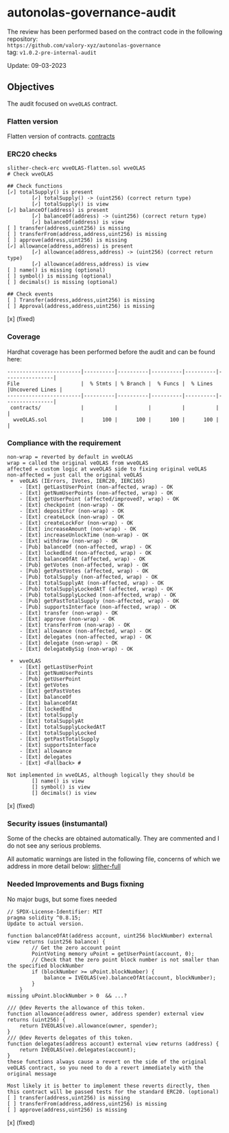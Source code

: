 # autonolas-governance-audit
The review has been performed based on the contract code in the following repository:<br>
`https://github.com/valory-xyz/autonolas-governance` <br>
tag: `v1.0.2-pre-internal-audit` <br> 

Update: 09-03-2023  <br>

## Objectives
The audit focused on `wveOLAS` contract.

### Flatten version
Flatten version of contracts. [contracts](https://github.com/valory-xyz/autonolas-governance/blob/main/audits/internal2/analysis/contracts)

### ERC20 checks
```
slither-check-erc wveOLAS-flatten.sol wveOLAS
# Check wveOLAS

## Check functions
[✓] totalSupply() is present
        [✓] totalSupply() -> (uint256) (correct return type)
        [✓] totalSupply() is view
[✓] balanceOf(address) is present
        [✓] balanceOf(address) -> (uint256) (correct return type)
        [✓] balanceOf(address) is view
[ ] transfer(address,uint256) is missing 
[ ] transferFrom(address,address,uint256) is missing 
[ ] approve(address,uint256) is missing 
[✓] allowance(address,address) is present
        [✓] allowance(address,address) -> (uint256) (correct return type)
        [✓] allowance(address,address) is view
[ ] name() is missing (optional)
[ ] symbol() is missing (optional)
[ ] decimals() is missing (optional)

## Check events
[ ] Transfer(address,address,uint256) is missing
[ ] Approval(address,address,uint256) is missing
```
[x] (fixed)

### Coverage
Hardhat coverage has been performed before the audit and can be found here:
```
------------------------|----------|----------|----------|----------|----------------|
File                    |  % Stmts | % Branch |  % Funcs |  % Lines |Uncovered Lines |
------------------------|----------|----------|----------|----------|----------------|
 contracts/             |          |          |          |          |                |
  wveOLAS.sol           |      100 |      100 |      100 |      100 |                |
```

### Сompliance with the requirement
```
non-wrap = reverted by default in wveOLAS
wrap = called the original veOLAS from wveOLAS
affected = custom logic at wveOLAS side to fixing original veOLAS
non-affected = just call the original veOLAS
 +  veOLAS (IErrors, IVotes, IERC20, IERC165)
    - [Ext] getLastUserPoint (non-affected, wrap) - OK
    - [Ext] getNumUserPoints (non-affected, wrap) - OK
    - [Ext] getUserPoint (affected/improved?, wrap) - OK 
    - [Ext] checkpoint (non-wrap) - OK
    - [Ext] depositFor (non-wrap) - OK
    - [Ext] createLock (non-wrap) - OK
    - [Ext] createLockFor (non-wrap) - OK
    - [Ext] increaseAmount (non-wrap) - OK
    - [Ext] increaseUnlockTime (non-wrap) - OK
    - [Ext] withdraw (non-wrap) - OK
    - [Pub] balanceOf (non-affected, wrap) - OK
    - [Ext] lockedEnd (non-affected, wrap) - OK
    - [Ext] balanceOfAt (affected, wrap) - OK
    - [Pub] getVotes (non-affected, wrap) - OK
    - [Pub] getPastVotes (affected, wrap) - OK
    - [Pub] totalSupply (non-affected, wrap) - OK
    - [Ext] totalSupplyAt (non-affected, wrap) - OK
    - [Pub] totalSupplyLockedAtT (affected, wrap) - OK
    - [Pub] totalSupplyLocked (non-affected, wrap) - OK
    - [Pub] getPastTotalSupply (non-affected, wrap) - OK
    - [Pub] supportsInterface (non-affected, wrap) - OK
    - [Ext] transfer (non-wrap) - OK
    - [Ext] approve (non-wrap) - OK
    - [Ext] transferFrom (non-wrap) - OK
    - [Ext] allowance (non-affected, wrap) - OK
    - [Ext] delegates (non-affected, wrap) - OK
    - [Ext] delegate (non-wrap) - OK
    - [Ext] delegateBySig (non-wrap) - OK

 +  wveOLAS 
    - [Ext] getLastUserPoint 
    - [Ext] getNumUserPoints 
    - [Pub] getUserPoint
    - [Ext] getVotes
    - [Ext] getPastVotes
    - [Ext] balanceOf
    - [Ext] balanceOfAt
    - [Ext] lockedEnd
    - [Ext] totalSupply
    - [Ext] totalSupplyAt
    - [Ext] totalSupplyLockedAtT
    - [Ext] totalSupplyLocked
    - [Ext] getPastTotalSupply
    - [Ext] supportsInterface
    - [Ext] allowance
    - [Ext] delegates
    - [Ext] <Fallback> #

Not implemented in wveOLAS, although logically they should be
        [] name() is view
        [] symbol() is view
        [] decimals() is view
```
[x] (fixed)

### Security issues (instumantal)
Some of the checks are obtained automatically. They are commented and I do not see any serious problems.

All automatic warnings are listed in the following file, concerns of which we address in more detail below:
[slither-full](https://github.com/valory-xyz/autonolas-governance/blob/main/audits/internal2/analysis/slither_full.txt)

### Needed Improvements and Bugs fixning
No major bugs, but some fixes needed
```
// SPDX-License-Identifier: MIT
pragma solidity ^0.8.15;
Update to actual version.

function balanceOfAt(address account, uint256 blockNumber) external view returns (uint256 balance) {
        // Get the zero account point
        PointVoting memory uPoint = getUserPoint(account, 0);
        // Check that the zero point block number is not smaller than the specified blockNumber
        if (blockNumber >= uPoint.blockNumber) {
            balance = IVEOLAS(ve).balanceOfAt(account, blockNumber);
        }
    }
missing uPoint.blockNumber > 0  && ...?

/// @dev Reverts the allowance of this token.
function allowance(address owner, address spender) external view returns (uint256) {
    return IVEOLAS(ve).allowance(owner, spender);
}
/// @dev Reverts delegates of this token.
function delegates(address account) external view returns (address) {
    return IVEOLAS(ve).delegates(account);
}
these functions always cause a revert on the side of the original veOLAS contract, so you need to do a revert immediately with the original message

Most likely it is better to implement these reverts directly, then this contract will be passed tests for the standard ERC20. (optional)
[ ] transfer(address,uint256) is missing 
[ ] transferFrom(address,address,uint256) is missing 
[ ] approve(address,uint256) is missing
```
[x] (fixed)


 
